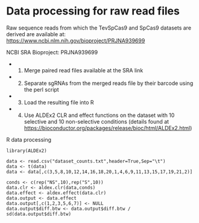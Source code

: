 # Data processing for raw read files

Raw sequence reads from which the TevSpCas9 and SpCas9 datasets are derived are available at: https://www.ncbi.nlm.nih.gov/bioproject/PRJNA939699

NCBI SRA Bioproject: PRJNA939699

* 1. Merge paired read files available at the SRA link
* 2. Separate sgRNAs from the merged reads file by their barcode using the perl script
* 3. Load the resulting file into R
* 4. Use ALDEx2 CLR and effect functions on the dataset with 10 selective and 10 non-selective conditions (details found at https://bioconductor.org/packages/release/bioc/html/ALDEx2.html)

R data processing
```
library(ALDEx2)

data <- read.csv("dataset_counts.txt",header=True,Sep="\t")
data <- t(data)
data <- data[,c(3,5,8,10,12,14,16,18,20,1,4,6,9,11,13,15,17,19,21,2)]

conds <- c(rep("NS",10),rep("S",10))
data.clr <- aldex.clr(data,conds)
data.effect <- aldex.effect(data.clr)
data.output <- data.effect
data.output[,c(1,2,3,5,6,7)] <- NULL
data.output$diff.btw <- data.output$diff.btw / sd(data.output$diff.btw)
```
